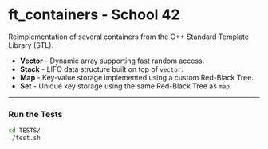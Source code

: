 # ft_containers - School 42

Reimplementation of several containers from the C++ Standard Template Library (STL).

- **Vector** - Dynamic array supporting fast random access.
- **Stack** - LIFO data structure built on top of `vector`.
- **Map** - Key-value storage implemented using a custom Red-Black Tree.
- **Set** - Unique key storage using the same Red-Black Tree as `map`.

---

### Run the Tests

```bash
cd TESTS/
./test.sh
```
